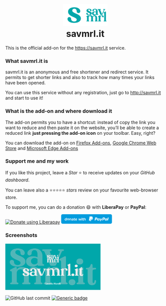 <h1 align="center">
    <br>
    <img width="70" src="./images/icon.png" alt="Small icon" /><img width="70" src="./images/icon-big.png" alt="Big icon" />
    <br>
    savmrl.it
    <br>
</h1>

This is the official add-on for the https://savmrl.it service.

### What savmrl.it is

savmrl.it is an anonymous and free shortener and redirect service. It permits to get shorter links and also to track how many times your links have been opened.

You can use this service without any registration, just go to http://savmrl.it and start to use it!

### What is the add-on and where download it

The add-on permits you to have a shortcut: instead of copy the link you want to reduce and then paste it on the website, you’ll be able to create a reduced link **just pressing the add-on icon** on your toolbar. Easy, right?

You can download the add-on on [Firefox Add-ons](), [Google Chrome Web Store]() and [Microsoft Edge Add-ons]()

### Support me and my work

If you like this project, leave a *Star* ⭐ to receive updates on your *GitHub dashboard*.

You can leave also a ⭐⭐⭐⭐⭐ *stars* review on your favourite web-browser store.

To support me, you can do a donation :smile: with **LiberaPay** or **PayPal**:

<a href="https://liberapay.com/Sav22999/donate"><img alt="Donate using Liberapay" src="https://liberapay.com/assets/widgets/donate.svg"></a> [<img src="images/paypal.svg" width="160px"></img>](https://paypal.me/saveriomorelli)

### Screenshots

<img src="images/banner.png" width="300px"></img>


![GitHub last commit](https://img.shields.io/github/last-commit/Sav22999/savmrl.it) [![Generic badge](https://img.shields.io/badge/developed%20by-Sav22999-lightgrey.svg)](https://saveriomorelli.com)
